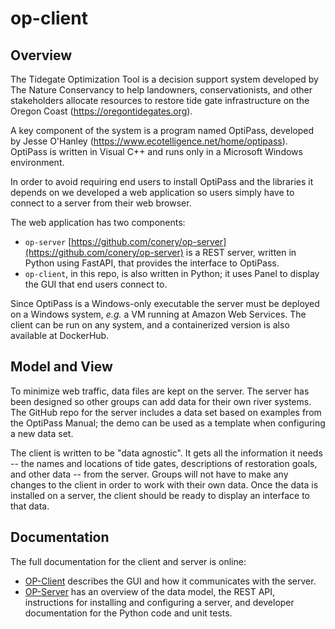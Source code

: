 # op-client

## Overview

The Tidegate Optimization Tool is a decision support system developed by The Nature Conservancy to help landowners, conservationists, and other stakeholders allocate resources to restore tide gate infrastructure on the Oregon Coast (https://oregontidegates.org).

A key component of the system is a program named OptiPass, developed by Jesse O'Hanley (https://www.ecotelligence.net/home/optipass).  OptiPass is written in Visual C++ and runs only in a Microsoft Windows environment.

In order to avoid requiring end users to install OptiPass and the libraries it depends on we developed a web application so users simply have to connect to a server from their web browser.  

The web application has two components:  

- `op-server` [https://github.com/conery/op-server](https://github.com/conery/op-server) is a REST server, written in Python using FastAPI, that provides the interface to OptiPass.
- `op-client`, in this repo, is also written in Python; it uses Panel to display the GUI that end users connect to.

Since OptiPass is a Windows-only executable the server must be deployed on a Windows system, _e.g._ a VM running at Amazon Web Services.  The client can be run on any system, and a containerized version is also available at DockerHub.

## Model and View

To minimize web traffic, data files are kept on the server.
The server has been designed so other groups can add data for their own river systems.
The GitHub repo for the server includes a data set based on examples from the OptiPass Manual; the demo can be used as a template when configuring a new data set.

The client is written to be "data agnostic".
It gets all the information it needs -- the names and locations of tide gates, descriptions of restoration goals, and other data -- from the server.
Groups will not have to make any changes to the client in order to work with their own data.
Once the data is installed on a server, the client should be ready to display an interface to that data.

## Documentation

The full documentation for the client and server is online:

- [OP-Client](https://conery.github.io/op-client/) describes the GUI and how it communicates with the server.
- [OP-Server](https://conery.github.io/op-server/) has an overview of the data model, the REST API, instructions for installing and configuring a server, and developer documentation for the Python code and unit tests.
